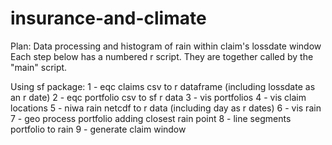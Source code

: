 # insurance-and-climate

Plan: Data processing and histogram of rain within claim's lossdate window 
Each step below has a numbered r script. They are together called by the "main" script. 

 Using sf package: 
 1 - eqc claims csv to r dataframe (including lossdate as an r date) 
 2 - eqc portfolio csv to sf r data 
 3 - vis portfolios 
 4 - vis claim locations 
 5 - niwa rain netcdf to r data (including day as r dates)
 6 - vis rain 
 7 - geo process portfolio adding closest rain point 
 8 - line segments portfolio to rain 
 9 - generate claim window 

